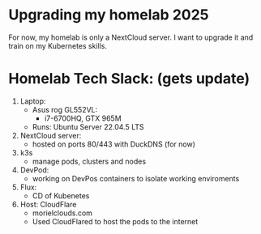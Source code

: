 # Upgrading my homelab 2025

For now, my homelab is only a NextCloud server.
I want to upgrade it and train on my Kubernetes skills.

# Homelab Tech Slack: (gets update)
1. Laptop: 
   - Asus rog GL552VL: 
      - i7-6700HQ, GTX 965M
   - Runs: Ubuntu Server 22.04.5 LTS
3. NextCloud server:
   - hosted on ports 80/443 with DuckDNS (for now)
4. k3s
   - manage pods, clusters and nodes
5. DevPod:
   - working on DevPos containers to isolate working enviroments
6. Flux:
   - CD of Kubenetes
7. Host: CloudFlare
   - morielclouds.com
   - Used CloudFlared to host the pods to the internet